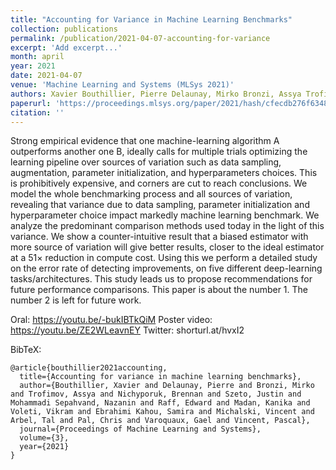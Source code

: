 ```yaml
---
title: "Accounting for Variance in Machine Learning Benchmarks"
collection: publications
permalink: /publication/2021-04-07-accounting-for-variance
excerpt: 'Add excerpt...'
month: april
year: 2021
date: 2021-04-07
venue: 'Machine Learning and Systems (MLSys 2021)'
authors: Xavier Bouthillier, Pierre Delaunay, Mirko Bronzi, Assya Trofimov, Brennan Nichyporuk, Justin Szeto, Nazanin Mohammadi Sepahvand, Edward Raff, Kanika Madan, Vikram Voleti, Samira Ebrahimi Kahou, Vincent Michalski, Tal Arbel, Chris Pal, Gael Varoquaux, Pascal Vincent
paperurl: 'https://proceedings.mlsys.org/paper/2021/hash/cfecdb276f634854f3ef915e2e980c31-Abstract.html'
citation: ''
---
```


Strong empirical evidence that one machine-learning algorithm A outperforms another one B, ideally
calls for multiple trials optimizing the learning pipeline over sources of variation such as data
sampling, augmentation, parameter initialization, and hyperparameters choices. This is prohibitively
expensive, and corners are cut to reach conclusions. We model the whole benchmarking process and all
sources of variation, revealing that variance due to data sampling, parameter initialization and
hyperparameter choice impact markedly machine learning benchmark. We analyze the predominant
comparison methods used today in the light of this variance. We show a counter-intuitive result that
a biased estimator with more source of variation will give better results, closer to the ideal
estimator at a 51× reduction in compute cost. Using this we perform a detailed study on the error
rate of detecting improvements, on five different deep-learning tasks/architectures. This study
leads us to propose recommendations for future performance comparisons.  This paper is about the
number 1. The number 2 is left for future work.

Oral: https://youtu.be/-bukIBTkQiM
Poster video: https://youtu.be/ZE2WLeavnEY
Twitter: shorturl.at/hvxI2

BibTeX:

    @article{bouthillier2021accounting,
      title={Accounting for variance in machine learning benchmarks},
      author={Bouthillier, Xavier and Delaunay, Pierre and Bronzi, Mirko and Trofimov, Assya and Nichyporuk, Brennan and Szeto, Justin and Mohammadi Sepahvand, Nazanin and Raff, Edward and Madan, Kanika and Voleti, Vikram and Ebrahimi Kahou, Samira and Michalski, Vincent and Arbel, Tal and Pal, Chris and Varoquaux, Gael and Vincent, Pascal},
      journal={Proceedings of Machine Learning and Systems},
      volume={3},
      year={2021}
    }
